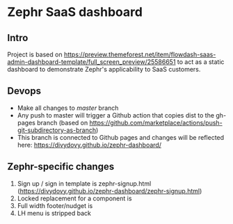 # Zephr SaaS dashboard

## Intro
Project is based on https://preview.themeforest.net/item/flowdash-saas-admin-dashboard-template/full_screen_preview/25586651 to act as a static dashboard to demonstrate Zephr's applicability to SaaS customers.

## Devops
* Make all changes to *master* branch
* Any push to master will trigger a Github action that copies dist to the gh-pages branch (based on https://github.com/marketplace/actions/push-git-subdirectory-as-branch)
* This branch is connected to Github pages and changes will be reflected here: https://divydovy.github.io/zephr-dashboard/

## Zephr-specific changes
1. Sign up / sign in template is zephr-signup.html (https://divydovy.github.io/zephr-dashboard/zephr-signup.html)
2. Locked replacement for a component is
3. Full width footer/nudget is 
4. LH menu is stripped back 
